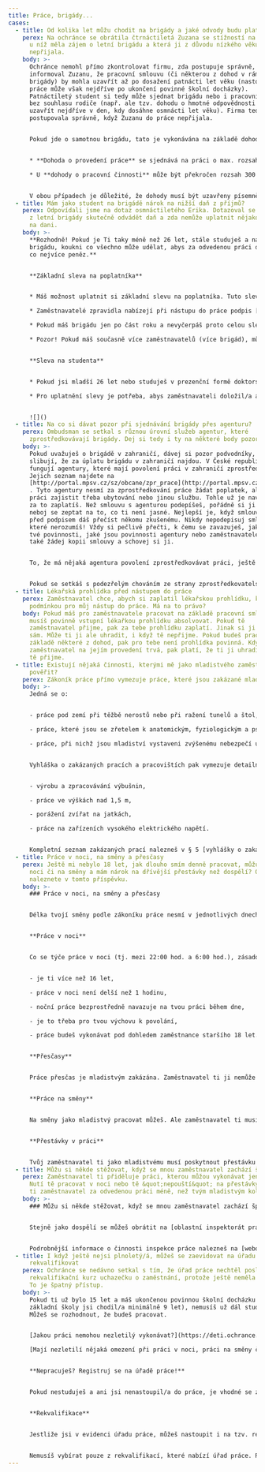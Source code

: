 ```yaml
---
title: Práce, brigády...
cases:
  - title: Od kolika let můžu chodit na brigády a jaké odvody budu platit?
    perex: Na ochránce se obrátila čtrnáctiletá Zuzana se stížností na postup firmy,
      u níž měla zájem o letní brigádu a která ji z důvodu nízkého věku
      nepřijala.
    body: >-
      Ochránce nemohl přímo zkontrolovat firmu, zda postupuje správně, ale
      informoval Zuzanu, že pracovní smlouvu (či některou z dohod v rámci
      brigády) by mohla uzavřít až po dosažení patnácti let věku (nastoupit do
      práce může však nejdříve po ukončení povinné školní docházky).
      Patnáctiletý student si tedy může sjednat brigádu nebo i pracovní smlouvu
      bez souhlasu rodiče (např. ale tzv. dohodu o hmotné odpovědnosti lze
      uzavřít nejdříve v den, kdy dosáhne osmnácti let věku). Firma tedy
      postupovala správně, když Zuzanu do práce nepřijala.


      Pokud jde o samotnou brigádu, tato je vykonávána na základě dohody o provedení práce nebo dohody o pracovní činnosti. Jaké jsou v tom rozdíly?


      * **Dohoda o provedení práce** se sjednává na práci o max. rozsahu 300 hodin v kalendářním roce a do výdělku nižšího než 10 000,- Kč měsíčně zaměstnavatel není povinen platit ani zdravotní pojištění, ani sociální pojištění. Výplata podléhá „jen“ srážkové dani ve výši 15 %. Tento typ dohody je pro studentské brigády nejčastější. 

      * U **dohody o pracovní činnosti** může být překročen rozsah 300 hodin v kalendářním roce, avšak maximálně přípustný počet odpracovaných hodin je nejvýše polovina běžné týdenní pracovní doby (tedy 20 hodin za týden). Zdravotní, sociální a nemocenské pojištění platí zaměstnanec i zaměstnavatel z odměny od 3 500,- Kč za měsíc.


      V obou případech je důležité, že dohody musí být uzavřeny písemně a podepisuje jí vždy ten, kdo ji uzavírá. U brigád mladistvých tak není nutný podpis či schválení jejich rodičů.
  - title: Mám jako student na brigádě nárok na nižší daň z příjmů?
    perex: Odpovídali jsme na dotaz osmnáctiletého Erika. Dotazoval se nás, zda musí
      z letní brigády skutečně odvádět daň a zda nemůže uplatnit nějakou slevu
      na dani.
    body: >-
      **Rozhodně! Pokud je Ti taky méně než 26 let, stále studuješ a našel/a sis
      brigádu, koukni co všechno může udělat, abys za odvedenou práci dostal/a
      co nejvíce peněz.** 


      **Základní sleva na poplatníka**


      * Máš možnost uplatnit si základní slevu na poplatníka. Tuto slevu si může uplatnit každý. Pro rok 2022 je výše slevy 30 840 Kč. To znamená, že Tvá celková daň z příjmů za celý rok 2022 může být snížena o tuto částku.

      * Zaměstnavatelé zpravidla nabízejí při nástupu do práce podpis [tzv. růžového prohlášení](https://www.financnisprava.cz/assets/cs/prilohy/dt-upozorneni-mf-k-tiskopisum/5457_26.pdf) (prohlášení poplatníka daně z příjmů fyzických osob ze závislé činnosti). V tomto prohlášení můžeš vyplnit, že chceš slevu uplatnit. Zaměstnavatel Ti pak bude vyplácet mzdu, ve které Ti sníží zálohu na daň až o 2 570 Kč, což je výše slevy na poplatníka připadající na jeden měsíc.

      * Pokud máš brigádu jen po část roku a nevyčerpáš proto celou slevu na poplatníka (tzn., že i přes uplatnění slevy stále platíš daň), můžeš do konce března následujícího roku podat daňové přiznání a uplatnit celou slevu, nebo můžeš svého zaměstnavatele do 15. února následujícího roku požádat o tzv. roční zúčtování daně a uplatnit si zbytek slevy na dani. Finanční úřad Ti pak vrátí přeplatek na dani, kterou si v průběhu roku zaplatil/a.

      * Pozor! Pokud máš současně více zaměstnavatelů (více brigád), můžeš tzv. růžové prohlášení podepsat pouze u jednoho z nich. Jestliže máš navíc v průběhu roku více brigád současně, nemůžeš požádat o roční zúčtování daně. Pokud bys tedy chtěl/a v tomto případě uplatnit slevu na dani a požádat o vrácení přeplatku na dani, budeš muset podat daňové přiznání.


      **Sleva na studenta**


      * Pokud jsi mladší 26 let nebo studuješ v prezenční formě doktorský studijní program a je Ti méně než 28 let, pak si můžeš kromě základní slevy na poplatníka uplatnit také slevu na studenta ve výši 4 020 Kč za rok. Zaměstnavatel Ti pak bude zálohu na daň za každý měsíc snižovat o dalších 335 Kč.

      * Pro uplatnění slevy je potřeba, abys zaměstnavateli doložil/a aktuální potvrzení o studiu.


      ![]()
  - title: Na co si dávat pozor při sjednávání brigády přes agenturu?
    perex: Ombudsman se setkal s různou úrovní služeb agentur, které
      zprostředkovávají brigády. Dej si tedy i ty na některé body pozor.
    body: >-
      Pokud uvažuješ o brigádě v zahraničí, dávej si pozor podvodníky, kteří
      slibují, že za úplatu brigádu v zahraničí najdou. V České republice
      fungují agentury, které mají povolení práci v zahraničí zprostředkovávat.
      Jejich seznam najdete na
      [http://portal.mpsv.cz/sz/obcane/zpr_prace](http://portal.mpsv.cz/sz/obcane/zpr_prace)
      . Tyto agentury nesmí za zprostředkování práce žádat poplatek, ale mohou k
      práci zajistit třeba ubytování nebo jinou službu. Tohle už je navíc, proto
      za to zaplatíš. Než smlouvu s agenturou podepíšeš, pořádně si ji přečti a
      neboj se zeptat na to, co ti není jasné. Nejlepší je, když smlouvu ještě
      před podpisem dáš přečíst někomu zkušenému. Nikdy nepodepisuj smlouvu,
      které nerozumíš! Vždy si pečlivě přečti, k čemu se zavazuješ, jaké budou
      tvé povinnosti, jaké jsou povinnosti agentury nebo zaměstnavatele. Vždycky
      také žádej kopii smlouvy a schovej si ji.


      To, že má nějaká agentura povolení zprostředkovávat práci, ještě neznamená, že je to dobrá agentura. Ptej se známých, jestli s ní mají nějaké zkušenosti, a jaké. Spoustu informací a referencí najdeš určitě i na internetu. Přemýšlej také o tom, co ti agentura nabízí – jaká je to práce, v jakých podmínkách, za kolik peněz. Buď zvlášť opatrní, pokud vám někdo nabízí za běžnou nebo dokonce snadnou práci příliš vysoké výdělky. Za sbírání jahod těžko vyděláte statisíce.


      Pokud se setkáš s podezřelým chováním ze strany zprostředkovatelské agentury nebo zaměstnavatele, můžeš se obrátit na nejbližší [úřad práce](https://portal.mpsv.cz/upcr) nebo [oblastní inspektorát práce](http://www.suip.cz/kontakty/) , které tam mohou provést kontrolu.
  - title: Lékařská prohlídka před nástupem do práce
    perex: Zaměstnavatel chce, abych si zaplatil lékařskou prohlídku, která je
      podmínkou pro můj nástup do práce. Má na to právo?
    body: Pokud máš pro zaměstnavatele pracovat na základě pracovní smlouvy, pak
      musíš povinně vstupní lékařkou prohlídku absolvovat. Pokud tě
      zaměstnavatel přijme, pak za tebe prohlídku zaplatí. Jinak si ji hradíš
      sám. Může ti ji ale uhradit, i když tě nepřijme. Pokud budeš pracovat na
      základě některé z dohod, pak pro tebe není prohlídka povinná. Když ale
      zaměstnavatel na jejím provedení trvá, pak platí, že ti ji uhradí, pokud
      tě přijme.
  - title: Existují nějaká činnosti, kterými mě jako mladistvého zaměstnavatel nesmí
      pověřit?
    perex: Zákoník práce přímo vymezuje práce, které jsou zakázané mladistvým.
    body: >-
      Jedná se o:


      - práce pod zemí při těžbě nerostů nebo při ražení tunelů a štol,

      - práce, které jsou se zřetelem k anatomickým, fyziologickým a psychickým zvláštnostem mladistvých pro ně nepřiměřené, nebezpečné nebo škodlivé jejich zdraví,

      - práce, při nichž jsou mladiství vystaveni zvýšenému nebezpečí úrazu nebo při jejichž výkonu by mohli vážně ohrozit bezpečnost a zdraví ostatních zaměstnanců nebo jiných fyzických osob.


      Vyhláška o zakázaných pracích a pracovištích pak vymezuje detailněji seznam konkrétních prací, které nemůže mladiství vykonávat. Namátkově se jedná o:


      - výrobu a zpracovávání výbušnin, 

      - práce ve výškách nad 1,5 m,

      - porážení zvířat na jatkách, 

      - práce na zařízeních vysokého elektrického napětí.


      Kompletní seznam zakázaných prací nalezneš v § 5 [vyhlášky o zakázaných pracích a pracovištích](https://www.zakonyprolidi.cz/cs/2015-180). Zákazy některých prací mohou být vyhláškou rozšířeny i na zaměstnance ve věku do 21 let.
  - title: Práce v noci, na směny a přesčasy
    perex: Ještě mi nebylo 18 let, jak dlouho smím denně pracovat, můžu pracovat v
      noci či na směny a mám nárok na dřívější přestávky než dospělí? Odpovědi
      naleznete v tomto příspěvku.
    body: >-
      ### Práce v noci, na směny a přesčasy


      Délka tvojí směny podle zákoníku práce nesmí v jednotlivých dnech přesáhnout 8 hodin.


      **Práce v noci**


      Co se týče práce v noci (tj. mezi 22:00 hod. a 6:00 hod.), zásadou je, že mladiství v noci nesmí pracovat. Pracovat v noci můžeš pouze výjimečně, a to splňuješ-li všechny níže uvedené podmínky:


      - je ti více než 16 let,

      - práce v noci není delší než 1 hodinu,

      - noční práce bezprostředně navazuje na tvou práci během dne, 

      - je to třeba pro tvou výchovu k povolání,

      - práce budeš vykonávat pod dohledem zaměstnance staršího 18 let.


      **Přesčasy**


      Práce přesčas je mladistvým zakázána. Zaměstnavatel ti ji nemůže nařídit ani výjimečně.


      **Práce na směny**


      Na směny jako mladistvý pracovat můžeš. Ale zaměstnavatel ti musí umožnit odpočinout si alespoň 12 hodin mezi koncem jedné a začátkem druhé směny během 24 hodin po sobě jdoucích. Směny ti zároveň musí rozepsat tak, aby sis během týdne nepřetržitě odpočinul minimálně 48 hodin, což odpovídá 2 dnům. Zákoník práce nepřipouští u mladistvých výjimky ani v mimořádných případech, jako např. při haváriích.


      **Přestávky v práci**


      Tvůj zaměstnavatel ti jako mladistvému musí poskytnout přestávku na jídlo a oddech nejdéle po 4,5 hodinách nepřetržité práce. Tví dospělí spolupracovníci ji mohou čerpat stejně s tebou, většinou však později dle pravidel zaměstnavatele, ale tak, aby si odpočinuli a nasvačili se nebo se naobědvali nejdéle po 6 hodinách práce. Délka přestávky je pro všechny stejně dlouhá a trvá 30 min.
  - title: Můžu si někde stěžovat, když se mnou zaměstnavatel zachází špatně?
    perex: Zaměstnavatel ti přiděluje práci, kterou můžou vykonávat jen dospělí?
      Nutí tě pracovat v noci nebo tě &quot;nepouští&quot; na přestávky? Platí
      ti zaměstnavatel za odvedenou práci méně, než tvým mladistvým kolegům?
    body: >-
      ### Můžu si někde stěžovat, když se mnou zaměstnavatel zachází špatně?


      Stejně jako dospělí se můžeš obrátit na [oblastní inspektorát práce](http://www.suip.cz/kontakty/), který u tvého zaměstnavatele může provést kontrolu. Pokud o to inspektorát přímo požádáš, neměl by se zaměstnavatel dozvědět, že sis na něj stěžoval právě ty.


      Podrobnější informace o činnosti inspekce práce nalezneš na [webových stránkách inspekce](http://www.suip.cz/)   nebo [zde](https://www.ochrance.cz/fileadmin/user_upload/Letaky/pracovnepravni-vztahy.pdf).
  - title: I když ještě nejsi plnoletý/á, můžeš se zaevidovat na úřadu práce i se
      rekvalifikovat
    perex: Ochránce se nedávno setkal s tím, že úřad práce nechtěl poslat na
      rekvalifikační kurz uchazečku o zaměstnání, protože ještě neměla 18 let.
      To je špatný přístup.
    body: >-
      Pokud ti už bylo 15 let a máš ukončenou povinnou školní docházku (do
      základní školy jsi chodil/a minimálně 9 let), nemusíš už dál studovat.
      Můžeš se rozhodnout, že budeš pracovat.


      [Jakou práci nemohou nezletilý vykonávat?](https://deti.ochrance.cz/prace-brigady/)  

      [Mají nezletilí nějaká omezení při práci v noci, práci na směny či přesčasech? ](https://deti.ochrance.cz/prace-v-noci-na-smeny-a-prescasy/)


      **Nepracuješ? Registruj se na úřadě práce!**


      Pokud nestuduješ a ani jsi nenastoupil/a do práce, je vhodné se zaregistrovat na úřadě práce. Pracovnice nebo pracovník úřadu práce s tebou provedou pohovor, aby se dozvěděli víc o tvých pracovních plánech a mohli ti pomoct nalézt vhodnou práci. Pozor –  pokud se na úřadě práce nezaeviduješ, je třeba, aby sis sám/sama platil/a zdravotní (případně i sociální) pojištění.


      **Rekvalifikace**


      Jestliže jsi v evidenci úřadu práce, můžeš nastoupit i na tzv. rekvalifikaci a během kratší doby získat nové zkušenosti a dovednosti v oboru, který tě zajímá. Pokud stojíš o rekvalifikaci, zeptej se na konkrétní podmínky pracovnice či pracovníka úřadu práce v místě tvého bydliště. Podat musíš také písemnou žádost. Nevadí, že ti ještě nebylo 18 let.


      Nemusíš vybírat pouze z rekvalifikací, které nabízí úřad práce. Rekvalifikační kurz si můžeš zvolit sám/sama podle toho, co tě zajímá (např. zahradnické, kosmetické či kadeřnické služby). Svůj výběr ale s úřadem práce konzultuj. Úřad práce ti rekvalifikaci zaplatí pouze v případě, že vybraný rekvalifikační kurz odsouhlasí.
---
```

